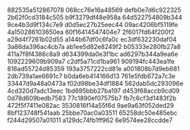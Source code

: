 882535a512867078
068cc76e16a48569
defb0e7d6c922325
2b62f0cd3184c505
b9f3279df48e958a
64d522754809b344
9ce4b3d9f134c7e9
d0d5ec27b25eec44
09ac4206bf5119fe
4a150286103650ea
60f16414547404e7
2f6017fd64f200f2
a29d4f7261b02d55
a144b67df0c6fa0c
ec3df632230daf04
3a86da396ac4cb7a
ab1ee5d82e8249f2
b05333e280fb27a8
411a7f8f4386c8a9
d634399da0e3f1bc
ad6297b344a9ea6e
1092229609b909a7
c2df5a71cd1ba961
909194fc443ea1fe
816ad55724d85359
193a3757222cd81e
a001808b7d9eb681
2db739a1ae6691c7
b0da6eb414166d13
761e5fdb672a7c3e
33447d9a48a0473a
f02d98be34df1884
562dab5dc293096e
4cd320d7adc13eec
1bd695bbb27ba197
d453f68accb9cd09
0d78d609bedb7583
77c1890ef07575b7
fb7c6cf3d1483f2b
472f5f7411e082ac
3530816f14a55f6d
9ae9a63f052ded29
8bf123748f541aab
25bbe70ac0a03511
65258dc50e485ebc
f244d29507a01011
a129dc74fb1ff962
6e9574ee28ccdde7

